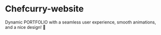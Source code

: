 # Chefcurry-website
Dynamic PORTFOLIO with a seamless user experience, smooth animations, and a nice design! 🚀
